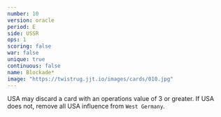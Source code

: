```yaml
---
number: 10
version: oracle
period: E
side: USSR
ops: 1
scoring: false
war: false
unique: true
continuous: false
name: Blockade*
image: "https://twistrug.jjt.io/images/cards/010.jpg"
---
```

USA may discard a card with an operations value of 3 or greater. If USA does not, remove all USA influence from `West Germany`.
